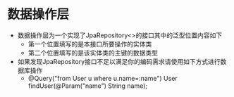 数据操作层
=
* 数据操作层为一个实现了JpaRepository<>的接口其中的泛型位置内容如下
  * 第一个位置填写的是本接口所要操作的实体类
  * 第二个位置填写的是该实体类的主键的数据类型
* 如果发现JpaRepository接口不足以满足你的编码需求请使用如下方式进行数据库操作
  * @Query("from User u where u.name=:name")  User findUser(@Param("name") String name);
